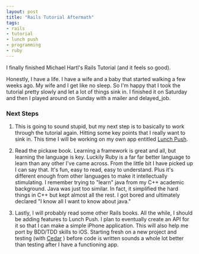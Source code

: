 ```yaml
---
layout: post
title: "Rails Tutorial Aftermath"
tags:
- rails
- tutorial
- lunch push
- programming
- ruby
---
```


I finally finished Michael Hartl's Rails Tutorial (and it feels so good).
 
Honestly, I have a life. I have a wife and a baby that started walking a few weeks ago. My wife and I get like no sleep. So I'm happy that I took the tutorial pretty slowly and let a lot of things sink in. I finished it on Saturday and then I played around on Sunday with a mailer and delayed_job.
 
### Next Steps
 
1.  This is going to sound stupid, but my next step is to basically to work through the tutorial again. Hitting some key points that I really want to sink in. This time I will be working on my own app entitled [Lunch Push](http://lunchpush.com).
 
2.  Read the pickaxe book. Learning a framework is great and all, but learning the language is key. Luckily Ruby is a far far better language to learn than any other I've came across. From the little bit I have picked up I can say that. It's fun, easy to read, easy to understand. Plus it's different enough from other languages to make it intellectually stimulating. I remember trying to "learn" java from my C++ academic background. Java was just too similar. In fact, it simplified the hard things in C++ but kept almost all the rest. I got bored and ultimately declared "I know all I want to know about java."
 
3.  Lastly, I will probably read some other Rails books. All the while, I should be adding features to Lunch Push. I plan to eventually create an API for it so that I can make a simple iPhone application. This will also help me port by BDD/TDD skills to iOS. Starting fresh on a new project and testing (with [Cedar](http://github.com/pivotal/cedar) ) before code is written sounds a whole lot better than testing after I have a functioning app.